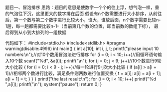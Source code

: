题目一、冒泡排序
思路：题目的意思是使数字一个个的往上浮，想气泡一样，重的气泡往下沉，这里更大的数字排在后面
假设有n个数需要进行大小排序，从前往后，第一个数与第二个数字进行比较大小，谁大，谁放后面，n个数字需要比较n-1趟，每一趟都需要比较n-1-（当前第几个数的位置，即当前数的数组下标），
最后得到从小到大排列的一组数据

代码如下：
#include<stdio.h>
#include<stdlib.h>
#pragma warning(disable:4996)
int main() 
{
	int a[10];
	int i, j, t;
	printf("please input 10 numbers:\n");//对10个数用冒泡法进行排序
	for (i = 0; i < 10; i++)//用循环语句输入10个数
		scanf("%d", &a[i]);
	printf("\n");
	for (j = 0; j < 9; j++)//10个数进行9轮大小比较
	{
		for (i = 0; i < 9 - j; i++)//每一轮进行9-j次大小比较
		{
			if (a[i] > a[i + 1])//相邻两个数进行比较，满足条件则两数进行位置交换
			{
				t = a[i];
				a[i] = a[i + 1];
				a[i + 1] = t;
			}
		}
	}
	printf("the last result:\n");
	for (i = 0; i < 10; i++)
		printf("%d ",a[i]);
	printf("\n");
	system("pause");
	return 0;
}
